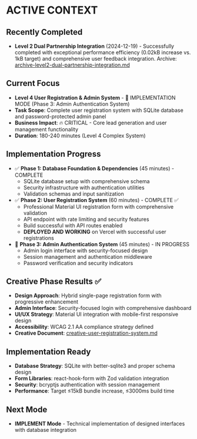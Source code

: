 # ACTIVE CONTEXT

## Recently Completed
- **Level 2 Dual Partnership Integration** (2024-12-19) - Successfully completed with exceptional performance efficiency (0.02kB increase vs. 1kB target) and comprehensive user feedback integration. Archive: [archive-level2-dual-partnership-integration.md](archive/archive-level2-dual-partnership-integration.md)

## Current Focus
- **Level 4 User Registration & Admin System** - 🔨 IMPLEMENTATION MODE (Phase 3: Admin Authentication System)
- **Task Scope**: Complete user registration system with SQLite database and password-protected admin panel
- **Business Impact**: 🔥 CRITICAL - Core lead generation and user management functionality
- **Duration**: 180-240 minutes (Level 4 Complex System)

## Implementation Progress
- ✅ **Phase 1: Database Foundation & Dependencies** (45 minutes) - COMPLETE
  - SQLite database setup with comprehensive schema
  - Security infrastructure with authentication utilities
  - Validation schemas and input sanitization
- ✅ **Phase 2: User Registration System** (60 minutes) - COMPLETE ✅
  - Professional Material UI registration form with comprehensive validation
  - API endpoint with rate limiting and security features
  - Build successful with API routes enabled
  - **DEPLOYED AND WORKING** on Vercel with successful user registrations
- 🔨 **Phase 3: Admin Authentication System** (45 minutes) - IN PROGRESS
  - Admin login interface with security-focused design
  - Session management and authentication middleware
  - Password verification and security indicators

## Creative Phase Results ✅
- **Design Approach**: Hybrid single-page registration form with progressive enhancement
- **Admin Interface**: Security-focused login with comprehensive dashboard
- **UI/UX Strategy**: Material UI integration with mobile-first responsive design
- **Accessibility**: WCAG 2.1 AA compliance strategy defined
- **Creative Document**: [creative-user-registration-system.md](creative-user-registration-system.md)

## Implementation Ready
- **Database Strategy**: SQLite with better-sqlite3 and proper schema design
- **Form Libraries**: react-hook-form with Zod validation integration
- **Security**: bcryptjs authentication with session management
- **Performance**: Target ≤15kB bundle increase, ≤3000ms build time

## Next Mode
- **IMPLEMENT Mode** - Technical implementation of designed interfaces with database integration
